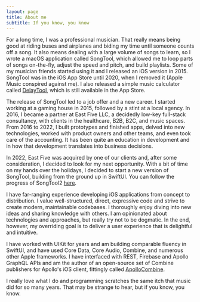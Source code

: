 ```yaml
---
layout: page
title: About me
subtitle: If you know, you know
---
```


For a long time, I was a professional musician. That really means being good at riding buses and airplanes and biding my time until someone counts off a song. It also means dealing with a large volume of songs to learn, so I wrote a macOS application called SongTool, which allowed me to loop parts of songs on-the-fly, adjust the speed and pitch, and build playlists. Some of my musician friends started using it and I released an iOS version in 2015. SongTool was in the iOS App Store until 2020, when I removed it (Apple Music conspired against me). I also released a simple music calculator called [DelayTool](https://apps.apple.com/us/app/delaytool-bpm-calculator/id982070192), which is still available in the App Store.

The release of SongTool led to a job offer and a new career. I started working at a gaming house in 2015, followed by a stint at a local agency. In 2016, I became a partner at East Five LLC, a decidedly low-key full-stack consultancy, with clients in the healthcare, B2B, B2C, and music spaces. From 2016 to 2022, I built prototypes and finished apps, delved into new technologies, worked with product owners and other teams, and even took care of the accounting. It has been quite an education in development and in how that development translates into business decisions.

In 2022, East Five was acquired by one of our clients and, after some consideration, I decided to look for my next opportunity. With a bit of time on my hands over the holidays, I decided to start a new version of SongTool, building from the ground up in SwiftUI. You can follow the progress of SongTool2 [here](https://github.com/joel-perry/SongTool2).

I have far-ranging experience developing iOS applications from concept to distribution. I value well-structured, direct, expressive code and strive to create modern, maintainable codebases. I thoroughly enjoy diving into new ideas and sharing knowledge with others. I am opinionated about technologies and approaches, but really try not to be dogmatic. In the end, however, my overriding goal is to deliver a user experience that is delightful and intuitive.

I have worked with UIKit for years and am building comparable fluency in SwiftUI, and have used Core Data, Core Audio, Combine, and numerous other Apple frameworks. I have interfaced with REST, Firebase and Apollo GraphQL APIs and am the author of an open-source set of Combine publishers for Apollo's iOS client, fittingly called [ApolloCombine](https://github.com/joel-perry/ApolloCombine).

I really love what I do and programming scratches the same itch that music did for so many years. That may be strange to hear, but if you know, you know.